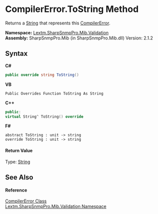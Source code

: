 # CompilerError.ToString Method 
 

Returns a <a href="https://docs.microsoft.com/dotnet/api/system.string" target="_blank" rel="noopener noreferrer">String</a> that represents this <a href="T_Lextm_SharpSnmpPro_Mib_Validation_CompilerError">CompilerError</a>.

**Namespace:**&nbsp;<a href="N_Lextm_SharpSnmpPro_Mib_Validation">Lextm.SharpSnmpPro.Mib.Validation</a><br />**Assembly:**&nbsp;SharpSnmpPro.Mib (in SharpSnmpPro.Mib.dll) Version: 2.1.2

## Syntax

**C#**<br />
``` C#
public override string ToString()
```

**VB**<br />
``` VB
Public Overrides Function ToString As String
```

**C++**<br />
``` C++
public:
virtual String^ ToString() override
```

**F#**<br />
``` F#
abstract ToString : unit -> string 
override ToString : unit -> string 
```


#### Return Value
Type: <a href="https://docs.microsoft.com/dotnet/api/system.string" target="_blank" rel="noopener noreferrer">String</a><br />

## See Also


#### Reference
<a href="T_Lextm_SharpSnmpPro_Mib_Validation_CompilerError">CompilerError Class</a><br /><a href="N_Lextm_SharpSnmpPro_Mib_Validation">Lextm.SharpSnmpPro.Mib.Validation Namespace</a><br />